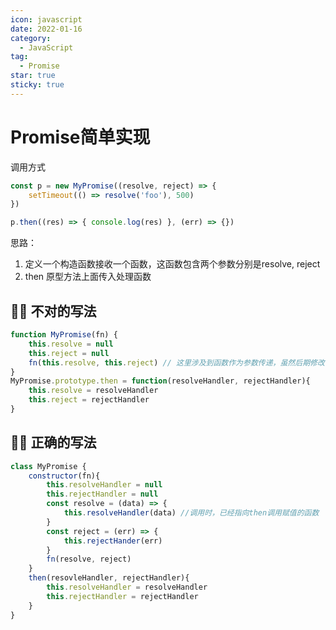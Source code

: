 ```yaml
---
icon: javascript
date: 2022-01-16
category:
  - JavaScript
tag:
  - Promise
star: true
sticky: true
---
```

# Promise简单实现

调用方式

```jsx
const p = new MyPromise((resolve, reject) => {
	setTimeout(() => resolve('foo'), 500)
})

p.then((res) => { console.log(res) }, (err) => {})
```

思路：

1. 定义一个构造函数接收一个函数，这函数包含两个参数分别是resolve, reject
2. then 原型方法上面传入处理函数

## 🙅‍♂️ 不对的写法

```jsx
function MyPromise(fn) {
	this.resolve = null
	this.reject = null
	fn(this.resolve, this.reject) // 这里涉及到函数作为参数传递，虽然后期修改了指向但是内部使用的是null
}
MyPromise.prototype.then = function(resolveHandler, rejectHandler){
	this.resolve = resolveHandler
	this.reject = rejectHandler
}
```

## 🙆‍♂️ 正确的写法

```jsx
class MyPromise {
	constructor(fn){
		this.resolveHandler = null
		this.rejectHandler = null
		const resolve = (data) => {
			this.resolveHandler(data) //调用时，已经指向then调用赋值的函数
		}
		const reject = (err) => {
			this.rejectHander(err)
		}
		fn(resolve, reject)
	}
	then(resovleHandler, rejectHandler){
		this.resolveHandler = resolveHandler
		this.rejectHandler = rejectHandler
	}
}
```